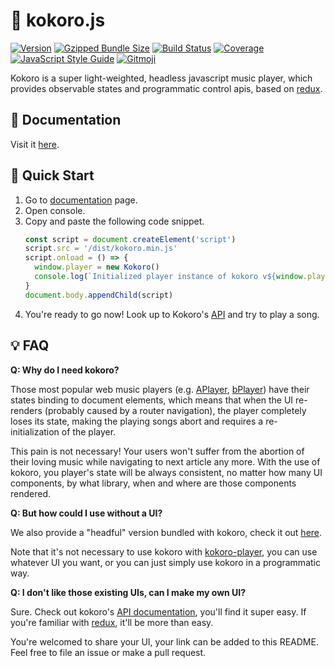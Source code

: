 # 💓 kokoro.js

[![Version](https://flat.badgen.net/npm/v/kokoro)](https://npmjs.com/package/kokoro)
[![Gzipped Bundle Size](https://flat.badgen.net/bundlephobia/minzip/kokoro)](https://bundlephobia.com/result?p=kokoro)
[![Build Status](https://flat.badgen.net/travis/cool2645/kokoro)](https://travis-ci.org/cool2645/kokoro)
[![Coverage](https://flat.badgen.net/coveralls/c/github/cool2645/kokoro)](https://coveralls.io/github/cool2645/kokoro)
[![JavaScript Style Guide](https://flat.badgen.net/badge/code%20style/standard/green)](https://standardjs.com)
[![Gitmoji](https://flat.badgen.net/badge/gitmoji/%F0%9F%98%9C%20%F0%9F%98%8D/FFDD67)](https://gitmoji.carloscuesta.me)

Kokoro is a super light-weighted, headless javascript music player,
which provides observable states and programmatic control apis, based on [redux](https://redux.js.org).

## 📝 Documentation

Visit it [here](https://kokoro.js.org).

## 🚀 Quick Start

1. Go to [documentation](https://kokoro.js.org) page.
2. Open console.
3. Copy and paste the following code snippet.
    ```javascript
    const script = document.createElement('script')
    script.src = '/dist/kokoro.min.js'
    script.onload = () => {
      window.player = new Kokoro()
      console.log(`Initialized player instance of kokoro v${window.player.version}.`)
    }
    document.body.appendChild(script)
    ```
4. You're ready to go now! Look up to Kokoro's [API](https://kokoro.js.org/classes/kokoro.html)
and try to play a song.

## 💡 FAQ

**Q: Why do I need kokoro?**

Those most popular web music players (e.g. [APlayer](https://aplayer.js.org), [bPlayer](http://bplayer.js.org/))
have their states binding to document elements,
which means that when the UI re-renders 
(probably caused by a router navigation),
the player completely loses its state, making the playing songs abort
and requires a re-initialization of the player.

This pain is not necessary!
Your users won't suffer from the abortion of their loving music while
navigating to next article any more.
With the use of kokoro, you player's state will be always consistent,
no matter how many UI components, by what library, when and where are those components rendered.

**Q: But how could I use without a UI?**

We also provide a "headful" version bundled with kokoro,
check it out [here](https://github.com/cool2645/kokoro-player).

Note that it's not necessary to use kokoro with [kokoro-player](https://github.com/cool2645/kokoro-player),
you can use whatever UI you want, or you can just simply use kokoro in a programmatic way.

**Q: I don't like those existing UIs, can I make my own UI?**

Sure. Check out kokoro's [API documentation](https://kokoro.js.org), you'll find it super easy.
If you're familiar with [redux](https://redux.js.org), it'll be more than easy.

You're welcomed to share your UI, your link can be added to this README.
Feel free to file an issue or make a pull request.
